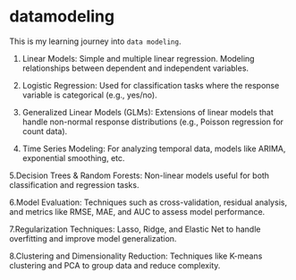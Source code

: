 # datamodeling
This is my learning journey into `data modeling`.

1. Linear Models:
Simple and multiple linear regression.
Modeling relationships between dependent and independent variables.

2. Logistic Regression:
Used for classification tasks where the response variable is categorical (e.g., yes/no).

3. Generalized Linear Models (GLMs):
Extensions of linear models that handle non-normal response distributions (e.g., Poisson regression for count data).

4. Time Series Modeling:
For analyzing temporal data, models like ARIMA, exponential smoothing, etc.

5.Decision Trees & Random Forests:
Non-linear models useful for both classification and regression tasks.

6.Model Evaluation:
Techniques such as cross-validation, residual analysis, and metrics like RMSE, MAE, and AUC to assess model performance.

7.Regularization Techniques:
Lasso, Ridge, and Elastic Net to handle overfitting and improve model generalization.

8.Clustering and Dimensionality Reduction:
Techniques like K-means clustering and PCA to group data and reduce complexity.
